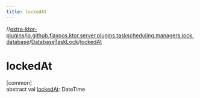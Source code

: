 ```yaml
---
title: lockedAt
---
```

//[extra-ktor-plugins](../../../index.md)/[io.github.flaxoos.ktor.server.plugins.taskscheduling.managers.lock.database](../index.md)/[DatabaseTaskLock](index.md)/[lockedAt](locked-at.md)



# lockedAt



[common]\
abstract val [lockedAt](locked-at.md): DateTime





